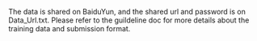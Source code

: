 The data is shared on BaiduYun, and the shared url and password is on Data_Url.txt.
Please refer to the guildeline doc for more details about the training data and submission format. 
